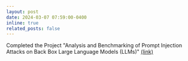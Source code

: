 ```yaml
---
layout: post
date: 2024-03-07 07:59:00-0400
inline: true
related_posts: false
---
```


Completed the Project "Analysis and Benchmarking of Prompt Injection Attacks on Back Box Large Language Models (LLMs)" [(link)](https://drive.google.com/file/d/1oCd6pOcjsSMw-ZS19EvVNkH20w9oSWIF/view?usp=drive_link)
